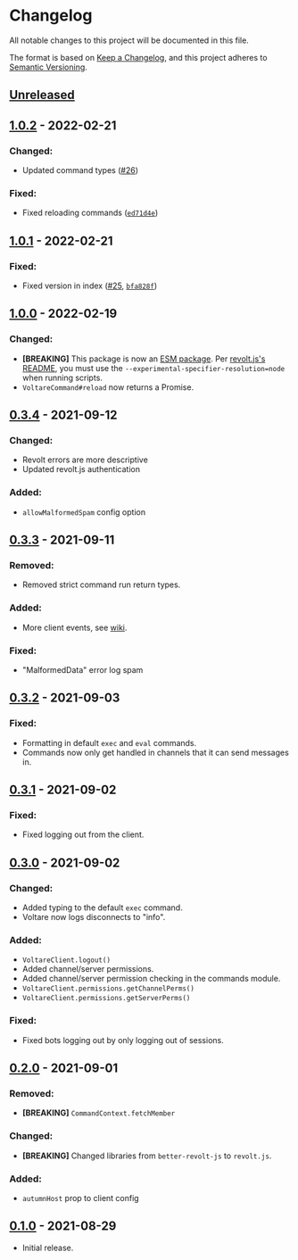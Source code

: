 # Changelog
All notable changes to this project will be documented in this file.

The format is based on [Keep a Changelog](https://keepachangelog.com/en/1.0.0/),
and this project adheres to [Semantic Versioning](https://semver.org/spec/v2.0.0.html).

## [Unreleased]
## [1.0.2] - 2022-02-21
### Changed:
- Updated command types ([#26](https://github.com/Dexare/Voltare/pull/26))
### Fixed:
- Fixed reloading commands ([`ed71d4e`](https://github.com/Dexare/Voltare/commit/ed71d4e))
## [1.0.1] - 2022-02-21
### Fixed:
- Fixed version in index ([#25](https://github.com/Dexare/Voltare/pull/25), [`bfa828f`](https://github.com/Dexare/Voltare/commit/bfa828f794f1fe163e84fd00e296a5ab3f6d217d))
## [1.0.0] - 2022-02-19
### Changed:
- **[BREAKING]** This package is now an [ESM package](https://gist.github.com/sindresorhus/a39789f98801d908bbc7ff3ecc99d99c). Per [revolt.js's README](https://github.com/revoltchat/revolt.js#example-usage-javascript--es6), you must use the `--experimental-specifier-resolution=node` when running scripts.
- `VoltareCommand#reload` now returns a Promise.
## [0.3.4] - 2021-09-12
### Changed:
- Revolt errors are more descriptive
- Updated revolt.js authentication
### Added:
- `allowMalformedSpam` config option
## [0.3.3] - 2021-09-11
### Removed:
- Removed strict command run return types.
### Added:
- More client events, see [wiki](https://github.com/Dexare/Voltare/wiki/The-Event-System).
### Fixed:
- "MalformedData" error log spam
## [0.3.2] - 2021-09-03
### Fixed:
- Formatting in default `exec` and `eval` commands.
- Commands now only get handled in channels that it can send messages in.
## [0.3.1] - 2021-09-02
### Fixed:
- Fixed logging out from the client.
## [0.3.0] - 2021-09-02
### Changed:
- Added typing to the default `exec` command.
- Voltare now logs disconnects to "info".
### Added:
- `VoltareClient.logout()`
- Added channel/server permissions.
- Added channel/server permission checking in the commands module.
- `VoltareClient.permissions.getChannelPerms()`
- `VoltareClient.permissions.getServerPerms()`
### Fixed:
- Fixed bots logging out by only logging out of sessions.
## [0.2.0] - 2021-09-01
### Removed:
- **[BREAKING]** `CommandContext.fetchMember`
### Changed:
- **[BREAKING]** Changed libraries from `better-revolt-js` to `revolt.js`.
### Added:
- `autumnHost` prop to client config
## [0.1.0] - 2021-08-29
- Initial release.

[Unreleased]: https://github.com/Dexare/Voltare/compare/v1.0.2...HEAD
[0.1.0]: https://github.com/Dexare/Dexare/releases/tag/v0.1.0
[0.2.0]: https://github.com/Dexare/Voltare/compare/v0.1.0...v0.2.0
[0.3.0]: https://github.com/Dexare/Voltare/compare/v0.2.0...v0.3.0
[0.3.1]: https://github.com/Dexare/Voltare/compare/v0.3.0...v0.3.1
[0.3.2]: https://github.com/Dexare/Voltare/compare/v0.3.1...v0.3.2
[0.3.3]: https://github.com/Dexare/Voltare/compare/v0.3.2...v0.3.3
[0.3.4]: https://github.com/Dexare/Voltare/compare/v0.3.3...v0.3.4
[1.0.0]: https://github.com/Dexare/Voltare/compare/v0.3.4...v1.0.0
[1.0.1]: https://github.com/Dexare/Voltare/compare/v1.0.0...v1.0.1
[1.0.2]: https://github.com/Dexare/Voltare/compare/v1.0.1...v1.0.2
